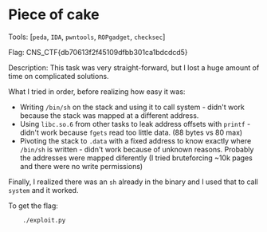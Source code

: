 # Piece of cake

Tools: [`peda`, `IDA`, `pwntools`, `ROPgadget`, `checksec`]

Flag: CNS_CTF{db70613f2f45109dfbb301ca1bdcdcd5}

Description:
This task was very straight-forward, but I lost a huge amount of time on complicated solutions.

What I tried in order, before realizing how easy it was:
 * Writing `/bin/sh` on the stack and using it to call system - didn't work because the stack was mapped at a different address.
 * Using `libc.so.6` from other tasks to leak address offsets with `printf` - didn't work because `fgets` read too little data. (88 bytes vs 80 max)
 * Pivoting the stack to `.data` with a fixed address to know exactly where `/bin/sh` is written - didn't work because of unknown reasons. Probably the addresses were mapped diferently (I tried bruteforcing ~10k pages and there were no write permissions)

Finally, I realized there was an `sh` already in the binary and I used that to call `system` and it worked.

To get the flag:
```
    ./exploit.py
```
